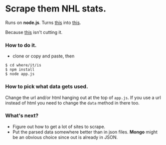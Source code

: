 # Scrape them NHL stats. 
Runs on __node.js__.  Turns [this](./localStore/test-input.html) into [this](./localStore/test-output.json). 

Because [this](http://finzi.psych.upenn.edu/library/nhlscrapr/html/00Index.html) isn't cutting it. 

### How to do it. 
- clone or copy and paste, then
```shell
$ cd where/it/is
$ npm install
$ node app.js
```

### How to pick what data gets used.
Change the url and/or html hanging out at the top of `app.js`. 
If you use a url instead of html you need to change the `data` method in there too. 

### What's next?
- Figure out how to get a lot of sites to scrape. 
- Put the parsed data somewhere better than in json files. __Mongo__ might be an obvious choice since out is already in JSON. 

